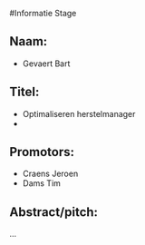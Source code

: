 #Informatie Stage

## Naam:
* Gevaert Bart

## Titel:
* Optimaliseren herstelmanager
* 
## Promotors:
* Craens Jeroen
* Dams Tim

## Abstract/pitch:
...
